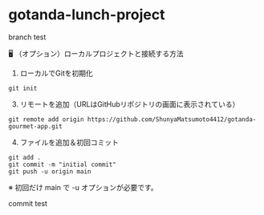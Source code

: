 # gotanda-lunch-project


branch test


🖥️ （オプション）ローカルプロジェクトと接続する方法
1. ローカルでGitを初期化
```
git init
```

3. リモートを追加（URLはGitHubリポジトリの画面に表示されている）
   
```
git remote add origin https://github.com/ShunyaMatsumoto4412/gotanda-gourmet-app.git
```

4. ファイルを追加＆初回コミット

```
git add .
git commit -m "initial commit"
git push -u origin main
```
※ 初回だけ main で -u オプションが必要です。



commit test